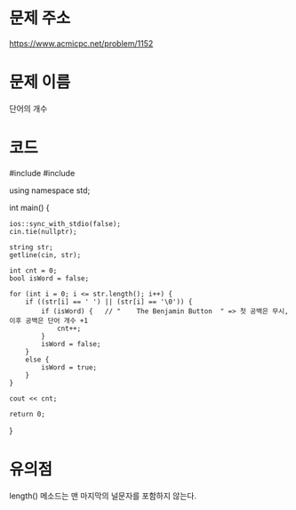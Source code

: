 # 문제 주소
https://www.acmicpc.net/problem/1152

# 문제 이름
단어의 개수 

# 코드
#include <iostream>
#include <string>

using namespace std;

int main() {
	
	ios::sync_with_stdio(false);
	cin.tie(nullptr);
	
	string str;
	getline(cin, str);

	int cnt = 0;
	bool isWord = false;
	
	for (int i = 0; i <= str.length(); i++) {
		if ((str[i] == ' ') || (str[i] == '\0')) {
			if (isWord) {	// "    The Benjamin Button  " => 첫 공백은 무시, 이후 공백은 단어 개수 +1
				cnt++;
			}
			isWord = false;
		}
		else {
			isWord = true;
		}
	}

	cout << cnt;

	return 0;
}

# 유의점
length() 메소드는 맨 마지막의 널문자를 포함하지 않는다.